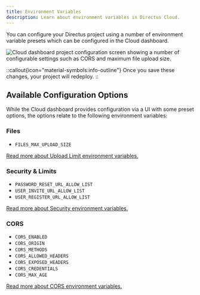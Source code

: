 ```yaml
---
title: Environment Variables
description: Learn about environment variables in Directus Cloud.
---
```


You can configure your Directus project using a number of environment variable presets which can be configured in the Cloud dashboard.

![Cloud dashboard project configuration screen showing a number of configurable settings such as CORS and maximum file upload size.](/img/cloud-project-edit.png)

::callout{icon="material-symbols:info-outline"}
Once you save these changes, your project will redeploy.
::

## Available Configuration Options

While the Cloud dashboard provides configuration via a UI with some preset options, the options relate to the following environment variables:

### Files

* `FILES_MAX_UPLOAD_SIZE` 

[Read more about Upload Limit environment variables.](/configuration/files)

### Security & Limits

* `PASSWORD_RESET_URL_ALLOW_LIST`
* `USER_INVITE_URL_ALLOW_LIST`
* `USER_REGISTER_URL_ALLOW_LIST`

[Read more about Security environment variables.](/configuration/security-limits)

### CORS

* `CORS_ENABLED` 
* `CORS_ORIGIN`
* `CORS_METHODS`
* `CORS_ALLOWED_HEADERS` 
* `CORS_EXPOSED_HEADERS`
* `CORS_CREDENTIALS` 
* `CORS_MAX_AGE`

[Read more about CORS environment variables.](/configuration/security-limits)
